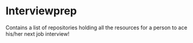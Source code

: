 # Interviewprep
Contains a list of repositories holding all the resources for a person to ace his/her next job interview!
